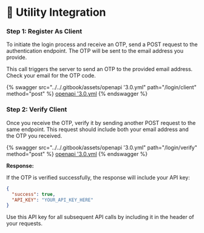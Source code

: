 # 🛒 Utility Integration

### Step 1: Register As Client

To initiate the login process and receive an OTP, send a POST request to the authentication endpoint. The OTP will be sent to the email address you provide.

This call triggers the server to send an OTP to the provided email address. Check your email for the OTP code.

{% swagger src="../../.gitbook/assets/openapi '3.0.yml" path="/login/client" method="post" %}
[openapi '3.0.yml](<../../.gitbook/assets/openapi '3.0.yml>)
{% endswagger %}

### Step 2: Verify Client

Once you receive the OTP, verify it by sending another POST request to the same endpoint. This request should include both your email address and the OTP you received.

{% swagger src="../../.gitbook/assets/openapi '3.0.yml" path="/login/verify" method="post" %}
[openapi '3.0.yml](<../../.gitbook/assets/openapi '3.0.yml>)
{% endswagger %}

**Response:**

If the OTP is verified successfully, the response will include your API key:

```json
{
  "success": true,
  "API_KEY": "YOUR_API_KEY_HERE"
}
```

Use this API key for all subsequent API calls by including it in the header of your requests.


